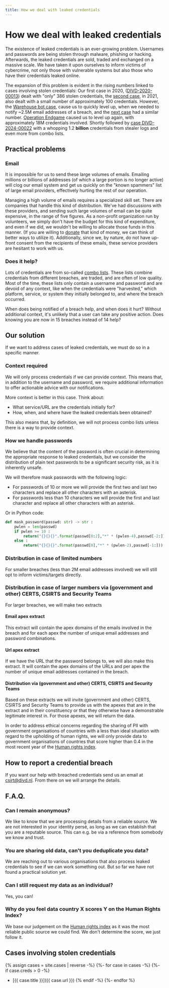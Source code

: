 ```yaml
---
title: How we deal with leaked credentials
---
```

# How we deal with leaked credentials

The existence of leaked credentials is an ever-growing problem. Usernames and passwords are being stolen through malware, phishing or hacking. Afterwards, the leaked credentials are sold, traded and exchanged on a massive scale. We have taken it upon ourselves to inform victims of cybercrime, not only those with vulnerable systems but also those who have their credentials leaked online.

The expansion of this problem is evident in the rising numbers linked to cases involving stolen credentials:
Our first case in 2020, ([DIVD-2020-00013](/DIVD-2020-00013)) dealt with "only" 386 stolen credentials, the [second case](/DIVD-2021-00004), in 2021, also dealt with a small number of approximately 100 credentials. However, the [Warehouse bot case](/DIVD-2021-00012), cause us to quickly level up, when we needed to notify ~2.5M email addresses of a breach, and the [next case](/DIVD-2021-00015) had a similar number.
[Operation Endgame](/DIVD-2024-00019) caused us to level up again, with approximately 18M credentials involved. Shortly followed by [case DIVD-2024-00022](/DIVD-2024-00022) with a whopping 1.2 **billion** credentials from stealer logs and even more from combo lists.

## Practical problems

### Email

It is impossible for us to send these large volumes of emails. Emailing millions or billions of addresses (of which a large portion is no longer active) will clog our email system and get us quickly on the "known spammers" list of large email providers, effectively hurting the rest of our operation.

Managing a high volume of emails requires a specialized skill set. There are companies that handle this kind of distribution. We've had discussions with these providers, and sending such large volumes of email can be quite expensive, in the range of five figures. As a non-profit organization run by volunteers, we simply don't have the budget for this kind of expenditure, and even if we did, we wouldn't be willing to allocate those funds in this manner. (If you are willing to [donate](https://www.divd.nl/donate) that kind of money, we can think of better ways to utilize it). Additionally, since we, by nature, do not have up-front consent from the recipients of these emails, these service providers are hesitant to work with us.

### Does it help?

Lots of credentials are from so-called [combo lists](https://scirge.com/glossary/combo-list). These lists combine credentials from different breaches, are traded, and are often of low quality. Most of the time, these lists only contain a username and password and are devoid of any context, like when the credentials were "harvested," which platform, service, or system they initially belonged to, and where the breach occurred.

When does being notified of a breach help, and when does it hurt? Without additional context, it's unlikely that a user can take any positive action. Does knowing you are now in 15 breaches instead of 14 help?

## Our solution

If we want to address cases of leaked credentials, we must do so in a specific manner.

### Context required

We will only process credentials if we can provide context. This means that, in addition to the username and password, we require additional information to offer actionable advice with our notifications.

More context is better in this case. Think about:
* What service/URL are the credentials initially for?
* How, when, and where have the leaked credentials been obtained?

This also means that, by definition, we will not process combo lists unless there is a way to provide context.

### How we handle passwords

We believe that the content of the password is often crucial in determining the appropriate response to leaked credentials, but we consider the distribution of plain text passwords to be a significant security risk, as it is inherently unsafe. 

We will therefore mask passwords with the following logic:
* For passwords of 10 or more we will provide the first two and last two characters and replace all other characters with an asterisk.
* For passwords less than 10 characters we will provide the first and last character and replace all other characters with an asterisk.

Or in Python code:

```python
def mask_password(passwd: str) -> str :
    pwlen = len(passwd)
    if pwlen >= 10 :
        return("{}{}{}".format(passwd[0:2],"*" * (pwlen-4),passwd[-2:]))
    else :
        return("{}{}{}".format(passwd[0],"*" * (pwlen-2),passwd[-1:]))
```

### Distribution in case of limited numbers

For smaller breaches (less than 2M email addresses involved) we will still opt to inform victims/targets directly.

### Distribution in case of larger numbers via (government and other) CERTS, CSIRTS and Security Teams

For larger breaches, we will make two extracts

#### Email apex extract

This extract will contain the apex domains of the emails involved in the breach and for each apex the number of unique email addresses and password combinations.

#### Url apex extract

If we have the URL that the password belongs to, we will also make this extract. It will contain the apex domains of the URLs and per apex the number of unique email addresses contained in the breach.

#### Distribution via (government and other) CERTS, CSIRTS and Security Teams

Based on these extracts we will invite (government and other) CERTS, CSIRTS and Security Teams to provide us with the apexes that are in the extract and in their constituency or that they otherwise have a demonstrable legitimate interest in. For those apexes, we will return the data.

In order to address ethical concerns regarding the sharing of PII with government organisations of countries with a less than ideal situation with regard to the upholding of human rights, we will only provide data to government organisations of countries that score higher than 0.4 in the most recent year of the [Human rights index](https://ourworldindata.org/grapher/human-rights-index-vdem).

## How to report a credential breach

If you want our help with breached credentials send us an email at csirt@divd.nl. From there on we will arrange the details.

## F.A.Q.

### Can I remain anonymous?

We like to know that we are processing details from a reliable source. We are not interested in your identity persé, as long as we can establish that you are a reputable source. This can e.g. be via a reference from somebody we know and trust.

### You are sharing old data, can't you deduplicate you data?

We are reaching out to various organisations that also process leaked credentials to see if we can work something out. But so far we have not found a practical solution yet.

### Can I still request my data as an individual?

Yes, you can!

### Why do you feel data country X scores Y on the Human Rights Index?

We base our judgement on the [Human rights index](https://ourworldindata.org/grapher/human-rights-index-vdem) as it was the most reliable public source we could find. We don't determine the score, we just follow it.

## Cases involving stolen credentials
{% assign cases = site.cases | reverse -%}
{%- for case in cases -%}
{%- if case.creds > 0 -%}
* [{{ case.title }}]({{ case.url }})
{% endif -%}
{%- endfor %}

